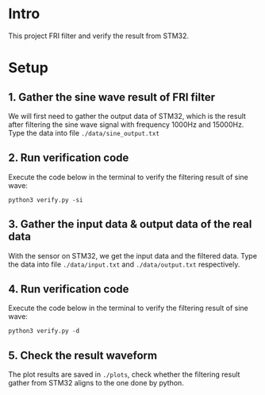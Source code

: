 # Intro
This project FRI filter and verify the result from STM32. 

# Setup
## 1. Gather the sine wave result of FRI filter
We will first need to gather the output data of STM32, which is the result after filtering the sine wave signal with frequency 1000Hz and 15000Hz. Type the data into file `./data/sine_output.txt`

## 2. Run verification code
Execute the code below in the terminal to verify the filtering result of sine wave:

    python3 verify.py -si

## 3. Gather the input data & output data of the real data
With the sensor on STM32, we get the input data and the filtered data. Type the data into file `./data/input.txt` and `./data/output.txt` respectively.

## 4. Run verification code
Execute the code below in the terminal to verify the filtering result of sine wave:

    python3 verify.py -d

## 5. Check the result waveform
The plot results are saved in `./plots`, check whether the filtering result gather from STM32 aligns to the one done by python.  

